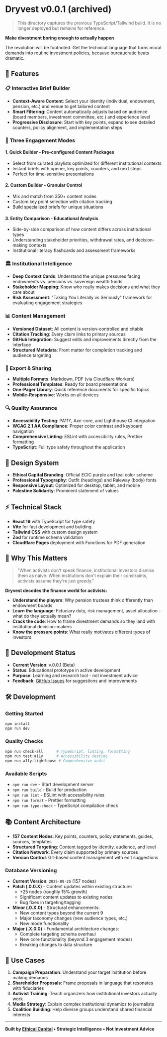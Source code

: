 # Dryvest v0.0.1 (archived)

> This directory captures the previous TypeScript/Tailwind build. It is no longer deployed but remains for reference.

**Make divestment boring enough to actually happen**

The revolution will be footnoted. Get the technical language that turns moral demands into routine investment policies, because bureaucratic beats dramatic.

## 🌟 Features

### 📋 **Interactive Brief Builder**
- **Context-Aware Content**: Select your identity (individual, endowment, pension, etc.) and venue to get tailored content
- **Smart Filtering**: Content automatically adjusts based on audience (board members, investment committee, etc.) and experience level
- **Progressive Disclosure**: Start with key points, expand to see detailed counters, policy alignment, and implementation steps

### 🎯 **Three Engagement Modes**

#### 1. **Quick Builder** - Pre-configured Content Packages
- Select from curated playlists optimized for different institutional contexts
- Instant briefs with opener, key points, counters, and next steps
- Perfect for time-sensitive presentations

#### 2. **Custom Builder** - Granular Control
- Mix and match from 350+ content nodes
- Custom key point selection with citation tracking
- Build specialized briefs for unique situations

#### 3. **Entity Comparison** - Educational Analysis
- Side-by-side comparison of how content differs across institutional types
- Understanding stakeholder priorities, withdrawal rates, and decision-making contexts
- Institutional literacy flashcards and assessment frameworks

### 🏛️ **Institutional Intelligence**
- **Deep Context Cards**: Understand the unique pressures facing endowments vs. pensions vs. sovereign wealth funds
- **Stakeholder Mapping**: Know who really makes decisions and what they care about
- **Risk Assessment**: "Taking You Literally vs Seriously" framework for evaluating engagement strategies

### 📊 **Content Management**
- **Versioned Dataset**: All content is version-controlled and citable
- **Citation Tracking**: Every claim links to primary sources
- **GitHub Integration**: Suggest edits and improvements directly from the interface
- **Structured Metadata**: Front matter for completion tracking and audience targeting

### 📄 **Export & Sharing**
- **Multiple Formats**: Markdown, PDF (via Cloudflare Workers)
- **Professional Templates**: Ready for board presentations
- **One-Pager Library**: Quick reference documents for specific topics
- **Mobile-Responsive**: Works on all devices

### 🔍 **Quality Assurance**
- **Accessibility Testing**: PA11Y, Axe-core, and Lighthouse CI integration
- **WCAG 2.1 AA Compliance**: Proper color contrast and keyboard navigation
- **Comprehensive Linting**: ESLint with accessibility rules, Prettier formatting
- **TypeScript**: Full type safety throughout the application

## 🎨 **Design System**
- **Ethical Capital Branding**: Official ECIC purple and teal color scheme
- **Professional Typography**: Outfit (headings) and Raleway (body) fonts
- **Responsive Layout**: Optimized for desktop, tablet, and mobile
- **Palestine Solidarity**: Prominent statement of values

## ⚡ **Technical Stack**
- **React 19** with TypeScript for type safety
- **Vite** for fast development and building
- **Tailwind CSS** with custom design system
- **Zod** for runtime schema validation
- **Cloudflare Pages** deployment with Functions for PDF generation

## 🧠 **Why This Matters**
> "When activists don't speak finance, institutional investors dismiss them as naive. When institutions don't explain their constraints, activists assume they're just greedy."

**Dryvest decodes the finance world for activists:**
- **Understand the players**: Why pension trustees think differently than endowment boards
- **Learn the language**: Fiduciary duty, risk management, asset allocation - what do they actually mean?
- **Crack the code**: How to frame divestment demands so they land with institutional decision-makers
- **Know the pressure points**: What really motivates different types of investors

## 🚧 **Development Status**
- **Current Version**: v.0.0.1 (Beta)
- **Status**: Educational prototype in active development
- **Purpose**: Learning and research tool - not investment advice
- **Feedback**: [GitHub Issues](https://github.com/ethicalcapital/dryvest/issues) for suggestions and improvements

## 🛠️ **Development**

### Getting Started
```bash
npm install
npm run dev
```

### Quality Checks
```bash
npm run check-all      # TypeScript, linting, formatting
npm run test:a11y      # Accessibility testing
npm run a11y:lighthouse # Comprehensive audit
```

### Available Scripts
- `npm run dev` - Start development server
- `npm run build` - Build for production
- `npm run lint` - ESLint with accessibility rules
- `npm run format` - Prettier formatting
- `npm run type-check` - TypeScript compilation check

## 📚 **Content Architecture**
- **157 Content Nodes**: Key points, counters, policy statements, guides, sources, templates
- **Structured Targeting**: Content tagged by identity, audience, and level
- **Citation Network**: Every claim supported by primary sources
- **Version Control**: Git-based content management with edit suggestions

### Database Versioning
- **Current Version**: `2025-09-25` (157 nodes)
- **Patch (.0.0.X)** - Content updates within existing structure:
  - +25 nodes (roughly 15% growth)
  - Significant content updates to existing nodes
  - Bug fixes in targeting/tagging
- **Minor (.0.X.0)** - Structural enhancements:
  - New content types beyond the current 9
  - Major taxonomy changes (new audience types, etc.)
  - New mode functionality
- **Major (.X.0.0)** - Fundamental architecture changes:
  - Complete targeting schema overhaul
  - New core functionality (beyond 3 engagement modes)
  - Breaking changes to data structure

## 🎯 **Use Cases**
1. **Campaign Preparation**: Understand your target institution before making demands
2. **Shareholder Proposals**: Frame proposals in language that resonates with fiduciaries
3. **Activist Training**: Teach organizers how institutional investors actually work
4. **Media Strategy**: Explain complex institutional dynamics to journalists
5. **Coalition Building**: Help diverse groups understand shared financial interests

---

**Built by [Ethical Capital](https://ethicic.com) • Strategic Intelligence • Not Investment Advice**

